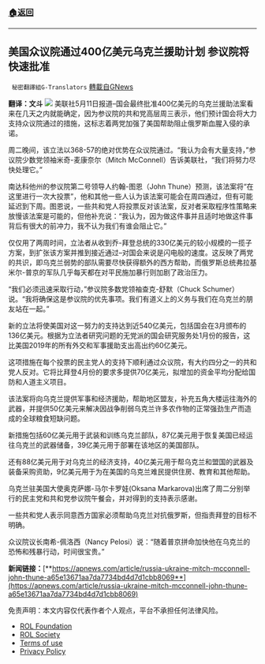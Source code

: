 ###  [:house:返回](README.md)
---


## 美国众议院通过400亿美元乌克兰援助计划 参议院将快速批准
` 秘密翻譯組G-Translators` [轉載自GNews](https://gnews.org/zh-hans/2516974/)

**翻译：文斗**
 ![](https://assets.gnews.org/wp-content/uploads/2022/05/1-225.jpg) 
美联社5月11日报道–国会最终批准400亿美元的乌克兰援助法案看来在几天之内就能确定，因为参议院的共和党高层周三表示，他们预计国会将大力支持众议院通过的措施，这标志着两党加强了美国帮助阻止俄罗斯血腥入侵的承诺。
 
周二晚间，该立法以368-57的绝对优势在众议院通过。“我认为会有大量支持，”参议院少数党领袖米奇-麦康奈尔（Mitch McConnell）告诉美联社，“我们将努力尽快处理它。”
 
南达科他州的参议院第二号领导人约翰-图恩（John Thune）预测，该法案将“在这里进行一次大投票”，他和其他一些人认为该法案可能会在周四通过，但有可能延迟到下周。图恩说，一些共和党人将投票反对该法案，反对者采取程序性策略来放慢该法案是可能的，但他补充说：“我认为，因为做这件事并且适时地做这件事背后有很大的前冲力，我不认为我们有谁会阻止它。”
 
仅仅用了两周时间，立法者从收到乔-拜登总统的330亿美元的较小规模的一揽子方案，到扩张该方案并推到接近通过–对国会来说是闪电般的速度。这反映了两党的共识，即乌克兰弱势的部队需要尽快获得额外的西方帮助，而俄罗斯总统弗拉基米尔-普京的军队几乎每天都在对平民施加暴行则加剧了政治压力。
 
“我们必须迅速采取行动，”参议院多数党领袖查克-舒默（Chuck Schumer）说。“我将确保这是参议院的优先事项。我们有道义上的义务与我们在乌克兰的朋友站在一起。”
 
新的立法将使美国对这一努力的支持达到近540亿美元，包括国会在3月颁布的136亿美元。根据为立法者研究问题的无党派的国会研究服务处1月份的报告，这比美国2019年的所有外交和军事援助支出高出约60亿美元。
 
这项措施在每个投票的民主党人的支持下顺利通过众议院，有大约四分之一的共和党人反对。它将比拜登4月份的要求多提供70亿美元，拟增加的资金平均分配给国防和人道主义项目。
 
该法案将向乌克兰提供军事和经济援助，帮助地区盟友，补充五角大楼运往海外的武器，并提供50亿美元来解决因战争削弱乌克兰许多农作物的正常强劲生产而造成的全球粮食短缺问题。
 
新措施包括60亿美元用于武装和训练乌克兰部队，87亿美元用于恢复美国已经运往乌克兰的武器储备，39亿美元用于部署在该地区的美国部队。
 
还有88亿美元用于对乌克兰的经济支持，40亿美元用于帮乌克兰和盟国的武器及装备采购资助，9亿美元用于为在美国的乌克兰难民提供住房、教育和其他帮助。
 
乌克兰驻美国大使奥克萨娜-马尔卡罗娃(Oksana Markarova)出席了周二分别举行的民主党和共和党参议院午餐会，并对得到的支持表示感谢。
 
一些共和党人表示同意西方国家必须帮助乌克兰对抗俄罗斯，但指责拜登的目标不明确。
 
众议院议长南希-佩洛西（Nancy Pelosi）说：“随着普京拼命加快他在乌克兰的恐怖和残暴行动，时间很宝贵。”
 
**新闻链接：**[**https://apnews.com/article/russia-ukraine-mitch-mcconnell-john-thune-a65e13671aa7da7734bd4d7d1cbb8069**](https://apnews.com/article/russia-ukraine-mitch-mcconnell-john-thune-a65e13671aa7da7734bd4d7d1cbb8069)

免责声明：本文内容仅代表作者个人观点，平台不承担任何法律风险。
  
- [ROL Foundation](https://rolfoundation.org/)
- [ROL Society](https://rolsociety.org/)
- [Terms of use](https://gnews.org/terms-of-use-3/)
- [Privacy Policy](https://gnews.org/privacy-policy/)
